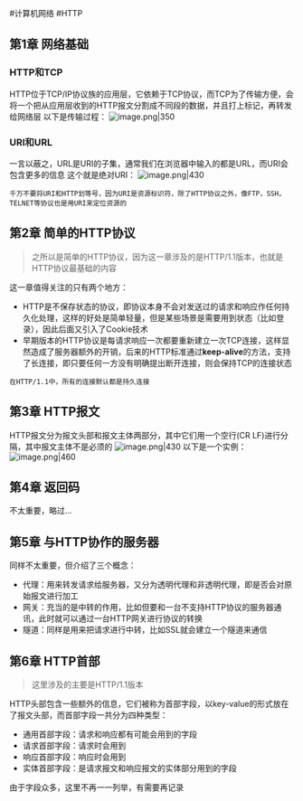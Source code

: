 #计算机网络 #HTTP
## 第1章 网络基础
### HTTP和TCP
HTTP位于TCP/IP协议族的应用层，它依赖于TCP协议，而TCP为了传输方便，会将一个把从应用层收到的HTTP报文分割成不同段的数据，并且打上标记，再转发给网络层
以下是传输过程：
![image.png|350](https://cdn.jsdelivr.net/gh/HoShum/PictureRepo/imgs/202403112205532.png)
### URI和URL
一言以蔽之，URL是URI的子集，通常我们在浏览器中输入的都是URL，而URI会包含更多的信息
这个就是绝对URI：
![image.png|430](https://cdn.jsdelivr.net/gh/HoShum/PictureRepo/imgs/202403112208561.png)

```ad-note
千万不要将URI和HTTP划等号，因为URI是资源标识符，除了HTTP协议之外，像FTP，SSH，TELNET等协议也是用URI来定位资源的
```
## 第2章 简单的HTTP协议
> 之所以是简单的HTTP协议，因为这一章涉及的是HTTP/1.1版本，也就是HTTP协议最基础的内容

这一章值得关注的只有两个地方：
* HTTP是不保存状态的协议，即协议本身不会对发送过的请求和响应作任何持久化处理，这样的好处是简单轻量，但是某些场景是需要用到状态（比如登录），因此后面又引入了Cookie技术
* 早期版本的HTTP协议是每请求响应一次都要重新建立一次TCP连接，这样显然造成了服务器额外的开销，后来的HTTP标准通过**keep-alive**的方法，支持了长连接，即只要任何一方没有明确提出断开连接，则会保持TCP的连接状态

```ad-note
在HTTP/1.1中，所有的连接默认都是持久连接
```
## 第3章 HTTP报文
HTTP报文分为报文头部和报文主体两部分，其中它们用一个空行(CR LF)进行分隔，其中报文主体不是必须的
![image.png|430](https://cdn.jsdelivr.net/gh/HoShum/PictureRepo/imgs/202403112254373.png)
以下是一个实例：
![image.png|460](https://cdn.jsdelivr.net/gh/HoShum/PictureRepo/imgs/202403112254048.png)
## 第4章 返回码
不太重要，略过...
## 第5章 与HTTP协作的服务器
同样不太重要，但介绍了三个概念：
* 代理：用来转发请求给服务器，又分为透明代理和非透明代理，即是否会对原始报文进行加工
* 网关：充当的是中转的作用，比如但要和一台不支持HTTP协议的服务器通讯，此时就可以通过一台HTTP网关进行协议的转换
* 隧道：同样是用来把请求进行中转，比如SSL就会建立一个隧道来通信

## 第6章 HTTP首部
> 这里涉及的主要是HTTP/1.1版本

HTTP头部包含一些额外的信息，它们被称为首部字段，以key-value的形式放在了报文头部，而首部字段一共分为四种类型：
* 通用首部字段：请求和响应都有可能会用到的字段
* 请求首部字段：请求时会用到
* 响应首部字段：响应时会用到
* 实体首部字段：是请求报文和响应报文的实体部分用到的字段

由于字段众多，这里不再一一列举，有需要再记录
